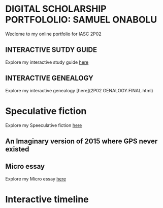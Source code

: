 # DIGITAL SCHOLARSHIP PORTFOLOLIO: SAMUEL ONABOLU 

Weclome to my online portfolio for IASC 2P02

## INTERACTIVE SUTDY GUIDE

Explore my interactive study guide [here](InteractiveStudyGuide.html)

## INTERACTIVE GENEALOGY

Explore my interactive genealogy [here](2P02 GENALOGY.FINAL.html)

# Speculative fiction
Explore my Speeculative fiction [here](ShortStory.docx)

## An Imaginary version of 2015 where GPS never existed

## Micro essay
Explore my Micro essay [here](MicroEssay.docx)


# Interactive timeline
